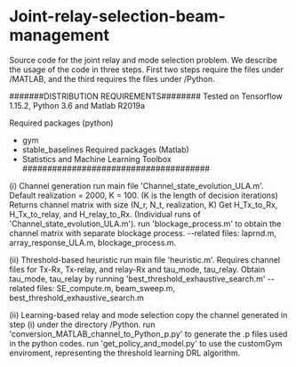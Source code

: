 # Joint-relay-selection-beam-management

Source code for the joint relay and mode selection problem. We describe the usage of the code in three steps.
First two steps require the files under /MATLAB, and the third requires the files under /Python.

#######DISTRIBUTION REQUIREMENTS########
Tested on Tensorflow 1.15.2, Python 3.6 and Matlab R2019a

Required packages (python)
- gym
- stable_baselines
Required packages (Matlab)
- Statistics and Machine Learning Toolbox
######################################

(i) Channel generation
run main file 'Channel_state_evolution_ULA.m'. Default realization = 2000, K = 100. (K is the length of decision iterations)
Returns channel matrix with size (N_r, N_t, realization, K)
Get H_Tx_to_Rx, H_Tx_to_relay, and H_relay_to_Rx. (Individual runs of 'Channel_state_evolution_ULA.m'). 
run 'blockage_process.m' to obtain the channel matrix with separate blockage process.
--related files: laprnd.m, array_response_ULA.m, blockage_process.m.

(ii) Threshold-based heuristic
run main file 'heuristic.m'. Requires channel files for Tx-Rx, Tx-relay, and relay-Rx and tau_mode, tau_relay.
Obtain tau_mode, tau_relay by running 'best_threshold_exhaustive_search.m'
--related files: SE_compute.m, beam_sweep.m, best_threshold_exhaustive_search.m

(ii) Learning-based relay and mode selection
copy the channel generated in step (i) under the directory /Python.
run 'conversion_MATLAB_channel_to_Python_p.py' to generate the .p files used in the python codes.
run 'get_policy_and_model.py' to use the customGym enviroment, representing the threshold learning DRL algorithm. 
